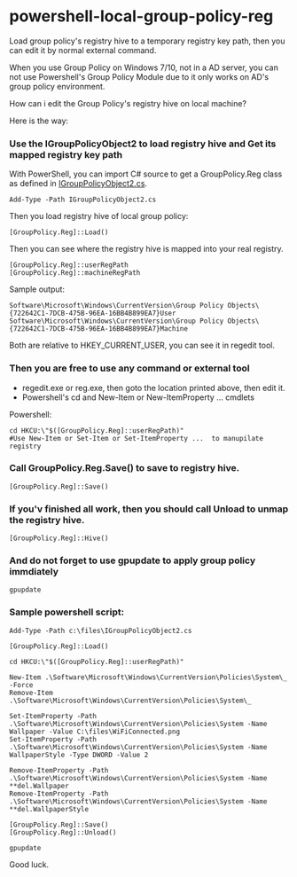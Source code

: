 # powershell-local-group-policy-reg
Load group policy's registry hive to a temporary registry key path, then you can edit it by normal external command.

When you use Group Policy on Windows 7/10, not in a AD server, you can not use
Powershell's Group Policy Module due to it only works on AD's group policy environment.

How can i edit the Group Policy's registry hive on local machine?

Here is the way:

### Use the IGroupPolicyObject2 to load registry hive and Get its mapped registry key path

With PowerShell, you can import C# source to get a GroupPolicy.Reg class as defined in [IGroupPolicyObject2.cs](IGroupPolicyObject2.cs).
```
Add-Type -Path IGroupPolicyObject2.cs
```
Then you load registry hive of local group policy:
```
[GroupPolicy.Reg]::Load()
```
Then you can see where the registry hive is mapped into your real registry.
```
[GroupPolicy.Reg]::userRegPath
[GroupPolicy.Reg]::machineRegPath
```
Sample output:
```
Software\Microsoft\Windows\CurrentVersion\Group Policy Objects\{722642C1-7DCB-475B-96EA-16BB4B899EA7}User
Software\Microsoft\Windows\CurrentVersion\Group Policy Objects\{722642C1-7DCB-475B-96EA-16BB4B899EA7}Machine
```
Both are relative to HKEY_CURRENT_USER, you can see it in regedit tool.

### Then you are free to use any command or external tool
  - regedit.exe or reg.exe, then goto the location printed above, then edit it.
  - Powershell's cd and New-Item or New-ItemProperty ... cmdlets

Powershell:
```
cd HKCU:\"$([GroupPolicy.Reg]::userRegPath)"
#Use New-Item or Set-Item or Set-ItemProperty ...  to manupilate registry
```

### Call GroupPolicy.Reg.Save() to save to registry hive.
```
[GroupPolicy.Reg]::Save()
```

### If you'v finished all work, then you should call Unload to unmap the registry hive.
```
[GroupPolicy.Reg]::Hive()
```

### And do not forget to use gpupdate to apply group policy immdiately
```
gpupdate
```


### Sample powershell script:
```
Add-Type -Path c:\files\IGroupPolicyObject2.cs

[GroupPolicy.Reg]::Load()

cd HKCU:\"$([GroupPolicy.Reg]::userRegPath)"

New-Item .\Software\Microsoft\Windows\CurrentVersion\Policies\System\_ -Force
Remove-Item .\Software\Microsoft\Windows\CurrentVersion\Policies\System\_

Set-ItemProperty -Path .\Software\Microsoft\Windows\CurrentVersion\Policies\System -Name Wallpaper -Value C:\files\WiFiConnected.png
Set-ItemProperty -Path .\Software\Microsoft\Windows\CurrentVersion\Policies\System -Name WallpaperStyle -Type DWORD -Value 2

Remove-ItemProperty -Path .\Software\Microsoft\Windows\CurrentVersion\Policies\System -Name **del.Wallpaper
Remove-ItemProperty -Path .\Software\Microsoft\Windows\CurrentVersion\Policies\System -Name **del.WallpaperStyle

[GroupPolicy.Reg]::Save()
[GroupPolicy.Reg]::Unload()

gpupdate
```

Good luck.



